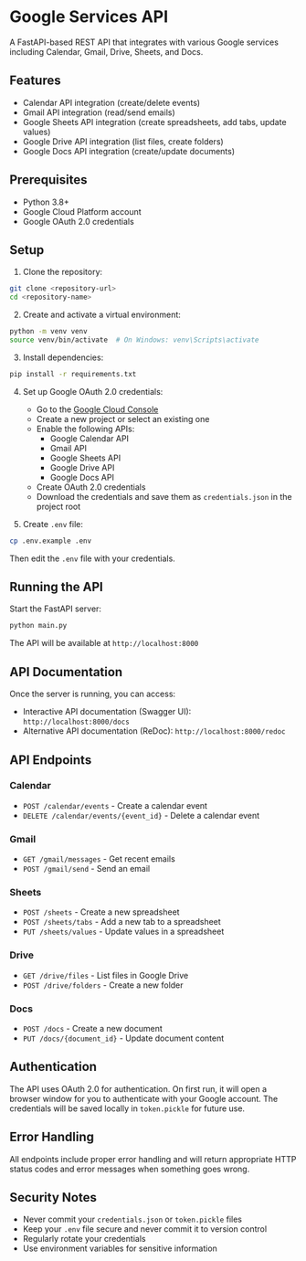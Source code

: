 # Google Services API

A FastAPI-based REST API that integrates with various Google services including Calendar, Gmail, Drive, Sheets, and Docs.

## Features

- Calendar API integration (create/delete events)
- Gmail API integration (read/send emails)
- Google Sheets API integration (create spreadsheets, add tabs, update values)
- Google Drive API integration (list files, create folders)
- Google Docs API integration (create/update documents)

## Prerequisites

- Python 3.8+
- Google Cloud Platform account
- Google OAuth 2.0 credentials

## Setup

1. Clone the repository:
```bash
git clone <repository-url>
cd <repository-name>
```

2. Create and activate a virtual environment:
```bash
python -m venv venv
source venv/bin/activate  # On Windows: venv\Scripts\activate
```

3. Install dependencies:
```bash
pip install -r requirements.txt
```

4. Set up Google OAuth 2.0 credentials:
   - Go to the [Google Cloud Console](https://console.cloud.google.com)
   - Create a new project or select an existing one
   - Enable the following APIs:
     - Google Calendar API
     - Gmail API
     - Google Sheets API
     - Google Drive API
     - Google Docs API
   - Create OAuth 2.0 credentials
   - Download the credentials and save them as `credentials.json` in the project root

5. Create `.env` file:
```bash
cp .env.example .env
```
Then edit the `.env` file with your credentials.

## Running the API

Start the FastAPI server:
```bash
python main.py
```

The API will be available at `http://localhost:8000`

## API Documentation

Once the server is running, you can access:
- Interactive API documentation (Swagger UI): `http://localhost:8000/docs`
- Alternative API documentation (ReDoc): `http://localhost:8000/redoc`

## API Endpoints

### Calendar
- `POST /calendar/events` - Create a calendar event
- `DELETE /calendar/events/{event_id}` - Delete a calendar event

### Gmail
- `GET /gmail/messages` - Get recent emails
- `POST /gmail/send` - Send an email

### Sheets
- `POST /sheets` - Create a new spreadsheet
- `POST /sheets/tabs` - Add a new tab to a spreadsheet
- `PUT /sheets/values` - Update values in a spreadsheet

### Drive
- `GET /drive/files` - List files in Google Drive
- `POST /drive/folders` - Create a new folder

### Docs
- `POST /docs` - Create a new document
- `PUT /docs/{document_id}` - Update document content

## Authentication

The API uses OAuth 2.0 for authentication. On first run, it will open a browser window for you to authenticate with your Google account. The credentials will be saved locally in `token.pickle` for future use.

## Error Handling

All endpoints include proper error handling and will return appropriate HTTP status codes and error messages when something goes wrong.

## Security Notes

- Never commit your `credentials.json` or `token.pickle` files
- Keep your `.env` file secure and never commit it to version control
- Regularly rotate your credentials
- Use environment variables for sensitive information
